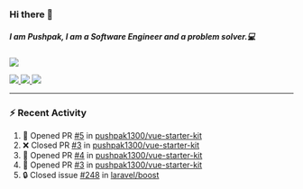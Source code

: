 ### Hi there 👋

##### I am Pushpak, I am a Software Engineer and a problem solver.💻

<a href='https://twitter.com/pushpak1300'><a href="https://pushpak1300.me/" target="_blank">
  <img src="https://img.shields.io/badge/website-%23E34F26.svg?&style=for-the-badge" />
</a> 
 
 <a href="https://twitter.com/pushpak1300" target="_blank">
  <img src="https://img.shields.io/badge/twitter-%231DA1F2.svg?&style=for-the-badge&logo=twitter&logoColor=white" />
</a> 

<a href="https://www.linkedin.com/in/pushpak-c-286b17b1/" target="_blank">
  <img src="https://img.shields.io/badge/linkedin-%230077B5.svg?&style=for-the-badge&logo=linkedin&logoColor=white" />
</a> 

<a href="https://dev.to/pushpak1300/" target="_blank">
  <img src="http://img.shields.io/badge/dev.to-gray?style=for-the-badge&logo=dev.to&?logoColor=white?logoWidth=100?label=" />
</a> 


</p>

---

### ⚡ Recent Activity

<!--START_SECTION:activity-->
1. 💪 Opened PR [#5](undefined) in [pushpak1300/vue-starter-kit](https://github.com/pushpak1300/vue-starter-kit)
2. ❌ Closed PR [#3](undefined) in [pushpak1300/vue-starter-kit](https://github.com/pushpak1300/vue-starter-kit)
3. 💪 Opened PR [#4](undefined) in [pushpak1300/vue-starter-kit](https://github.com/pushpak1300/vue-starter-kit)
4. 💪 Opened PR [#3](undefined) in [pushpak1300/vue-starter-kit](https://github.com/pushpak1300/vue-starter-kit)
5. 🔒 Closed issue [#248](https://github.com/laravel/boost/issues/248) in [laravel/boost](https://github.com/laravel/boost)
<!--END_SECTION:activity-->
